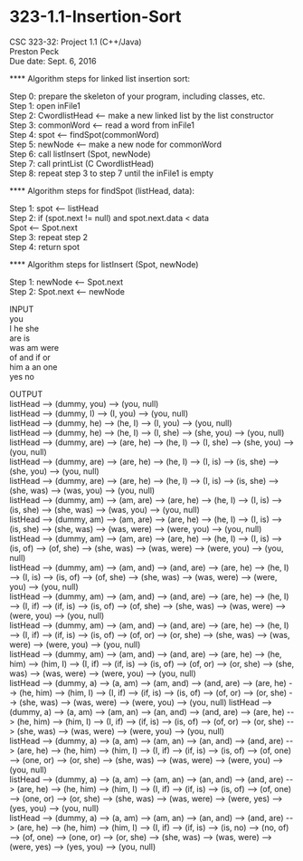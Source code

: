 # 323-1.1-Insertion-Sort<br />
CSC 323-32: Project 1.1 (C++/Java)<br />
Preston Peck<br />
Due date: Sept. 6, 2016<br />

**** Algorithm steps for linked list insertion sort:<br />

Step 0: prepare the skeleton of your program, including classes, etc.<br />
Step 1:  open inFile1<br />
Step 2: CwordlistHead <-- make a new linked list by the list constructor<br />
Step 3:  commonWord <-- read a word from inFile1<br />
Step 4:  spot <-- findSpot(commonWord)<br />
Step 5:  newNode <-- make a new node for commonWord<br />
Step 6: call listInsert (Spot, newNode)<br />
Step 7: call printList (C CwordlistHead)<br />
Step 8: repeat step 3 to step 7 until the inFile1 is empty<br />


**** Algorithm steps for findSpot (listHead, data):<br />

Step 1: spot <-- listHead<br />
Step 2: if (spot.next != null) and spot.next.data < data<br />
           Spot <-- Spot.next<br />
Step 3: repeat step 2<br />
Step 4: return spot<br />

**** Algorithm steps for listInsert (Spot, newNode)<br />

Step 1: newNode <-- Spot.next<br />
Step 2: Spot.next <-- newNode <br />


INPUT<br />
you<br />
I he she<br />
are is<br />
was am were<br />
of and if or<br />
him a an one<br />
yes no<br />

OUTPUT<br />
listHead --> (dummy, you) --> (you, null)<br />
listHead --> (dummy, I) --> (I, you) --> (you, null)<br />
listHead --> (dummy, he) --> (he, I) --> (I, you) --> (you, null)<br />
listHead --> (dummy, he) --> (he, I) --> (I, she) --> (she, you) --> (you, null)<br />
listHead --> (dummy, are) --> (are, he) --> (he, I) --> (I, she) --> (she, you) --> (you, null)<br />
listHead --> (dummy, are) --> (are, he) --> (he, I) --> (I, is) --> (is, she) --> (she, you) --> (you, null)<br />
listHead --> (dummy, are) --> (are, he) --> (he, I) --> (I, is) --> (is, she) --> (she, was) --> (was, you) --> (you, null)<br />
listHead --> (dummy, am) --> (am, are) --> (are, he) --> (he, I) --> (I, is) --> (is, she) --> (she, was) --> (was, you) --> (you, null)<br />
listHead --> (dummy, am) --> (am, are) --> (are, he) --> (he, I) --> (I, is) --> (is, she) --> (she, was) --> (was, were) --> (were, you) --> (you, null)<br />
listHead --> (dummy, am) --> (am, are) --> (are, he) --> (he, I) --> (I, is) --> (is, of) --> (of, she) --> (she, was) --> (was, were) --> (were, you) --> (you, null)<br />
listHead --> (dummy, am) --> (am, and) --> (and, are) --> (are, he) --> (he, I) --> (I, is) --> (is, of) --> (of, she) --> (she, was) --> (was, were) --> (were, you) --> (you, null)<br />
listHead --> (dummy, am) --> (am, and) --> (and, are) --> (are, he) --> (he, I) --> (I, if) --> (if, is) --> (is, of) --> (of, she) --> (she, was) --> (was, were) --> (were, you) --> (you, null)<br />
listHead --> (dummy, am) --> (am, and) --> (and, are) --> (are, he) --> (he, I) --> (I, if) --> (if, is) --> (is, of) --> (of, or) --> (or, she) --> (she, was) --> (was, were) --> (were, you) --> (you, null)<br />
listHead --> (dummy, am) --> (am, and) --> (and, are) --> (are, he) --> (he, him) --> (him, I) --> (I, if) --> (if, is) --> (is, of) --> (of, or) --> (or, she) --> (she, was) --> (was, were) --> (were, you) --> (you, null)<br />
listHead --> (dummy, a) --> (a, am) --> (am, and) --> (and, are) --> (are, he) --> (he, him) --> (him, I) --> (I, if) --> (if, is) --> (is, of) --> (of, or) --> (or, she) --> (she, was) --> (was, were) --> (were, you) --> (you, null)
listHead --> (dummy, a) --> (a, am) --> (am, an) --> (an, and) --> (and, are) --> (are, he) --> (he, him) --> (him, I) --> (I, if) --> (if, is) --> (is, of) --> (of, or) --> (or, she) --> (she, was) --> (was, were) --> (were, you) --> (you, null)<br />
listHead --> (dummy, a) --> (a, am) --> (am, an) --> (an, and) --> (and, are) --> (are, he) --> (he, him) --> (him, I) --> (I, if) --> (if, is) --> (is, of) --> (of, one) --> (one, or) --> (or, she) --> (she, was) --> (was, were) --> (were, you) --> (you, null)<br />
listHead --> (dummy, a) --> (a, am) --> (am, an) --> (an, and) --> (and, are) --> (are, he) --> (he, him) --> (him, I) --> (I, if) --> (if, is) --> (is, of) --> (of, one) --> (one, or) --> (or, she) --> (she, was) --> (was, were) --> (were, yes) --> (yes, you) --> (you, null)<br />
listHead --> (dummy, a) --> (a, am) --> (am, an) --> (an, and) --> (and, are) --> (are, he) --> (he, him) --> (him, I) --> (I, if) --> (if, is) --> (is, no) --> (no, of) --> (of, one) --> (one, or) --> (or, she) --> (she, was) --> (was, were) --> (were, yes) --> (yes, you) --> (you, null)<br />
